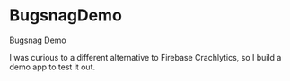 # BugsnagDemo
Bugsnag Demo

I was curious to a different alternative to Firebase Crachlytics, so I build a demo app to test it out.
